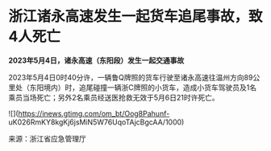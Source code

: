 # 浙江诸永高速发生一起货车追尾事故，致4人死亡

**2023年5月4日，诸永高速（东阳段）发生一起交通事故**

2023年5月4日0时40分许，一辆鲁Q牌照的货车行驶至诸永高速往温州方向89公里处（东阳境内）时，追尾碰撞一辆浙C牌照的小货车，造成小货车驾驶员及1名乘员当场死亡；另外2名乘员经送医抢救无效于5月6日21时许死亡。

![](https://inews.gtimg.com/om_bt/Oog8Pahunf-
uK026RmKY8kgKj6jsMiN5W76UqoTAjcBgcAA/1000)

来源：浙江省应急管理厅

